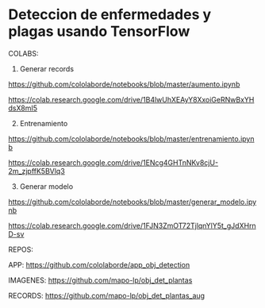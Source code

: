 # Deteccion de enfermedades y plagas usando TensorFlow

COLABS:

1. Generar records

https://github.com/cololaborde/notebooks/blob/master/aumento.ipynb

https://colab.research.google.com/drive/1B4lwUhXEAyY8XxoiGeRNwBxYHdsX8mI5

2. Entrenamiento

https://github.com/cololaborde/notebooks/blob/master/entrenamiento.ipynb

https://colab.research.google.com/drive/1ENcg4GHTnNKv8cjU-2m_zjpffK5BVlq3

3. Generar modelo

https://github.com/cololaborde/notebooks/blob/master/generar_modelo.ipynb

https://colab.research.google.com/drive/1FJN3ZmOT72TjlqnYlY5t_gJdXHrnD-sv

REPOS:

APP: https://github.com/cololaborde/app_obj_detection

IMAGENES: https://github.com/mapo-lp/obj_det_plantas

RECORDS: https://github.com/mapo-lp/obj_det_plantas_aug
